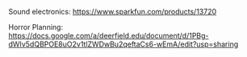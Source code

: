 Sound electronics: https://www.sparkfun.com/products/13720

Horror Planning: https://docs.google.com/a/deerfield.edu/document/d/1PBg-dWIv5dQBPOE8uO2v1tlZWDwBu2qeftaCs6-wEmA/edit?usp=sharing
